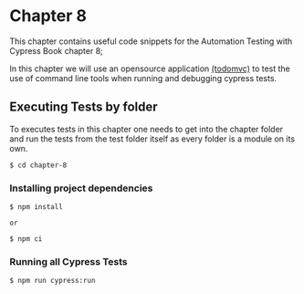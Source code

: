 # Chapter 8
This chapter contains useful code snippets for the Automation Testing with Cypress Book chapter 8; 

In this chapter we will use an opensource application [(todomvc)](http://todomvc.com/examples/react/#/) to test the use of command line tools when running and debugging cypress tests.


## Executing Tests by folder
To executes tests in this chapter one needs to get into the chapter folder and run the tests from the test folder itself as every folder is a module on its own. 

```
$ cd chapter-8
```

### Installing project dependencies
```
$ npm install

or 

$ npm ci

```

### Running all Cypress Tests
```
$ npm run cypress:run
```

